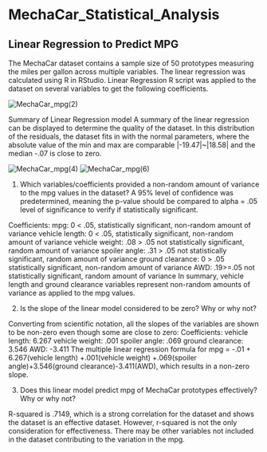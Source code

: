 # MechaCar_Statistical_Analysis

## Linear Regression to Predict MPG


The MechaCar dataset contains a sample size of 50 prototypes measuring the miles per gallon across multiple variables. The linear regression was calculated using R in RStudio.
Linear Regression
R script was applied to the dataset on several variables to get the following coefficients.

![MechaCar_mpg(2)](https://user-images.githubusercontent.com/103701561/184545746-807980aa-9b99-448d-8a75-515603b65389.png)


Summary of Linear Regression model
A summary of the linear regression can be displayed to determine the quality of the dataset. In this distribution of the residuals, the dataset fits in with the normal parameters, where the absolute value of the min and max are comparable |-19.47|~|18.58| and the median -.07 is close to zero.

![MechaCar_mpg(4)](https://user-images.githubusercontent.com/103701561/184545885-9b6f0b31-9d0b-47f6-80df-44493c3d9c8b.png)
![MechaCar_mpg(6)](https://user-images.githubusercontent.com/103701561/184545960-98969c26-331d-420a-a35d-4b35375f7e82.png)


1.	Which variables/coefficients provided a non-random amount of variance to the mpg values in the dataset?
A 95% level of confidence was predetermined, meaning the p-value should be compared to alpha = .05 level of significance to verify if statistically significant.

Coefficients:
mpg: 0 < .05, statistically significant, non-random amount of variance
vehicle length: 0 < .05, statistically significant, non-random amount of variance
vehicle weight: .08 > .05 not statistically significant, random amount of variance
spoiler angle: .31 > .05 not statistically significant, random amount of variance
ground clearance: 0 > .05 statistically significant, non-random amount of variance
AWD: .19>=.05 not statistically significant, random amount of variance
In summary, vehicle length and ground clearance variables represent non-random amounts of variance as applied to the mpg values.


2.	Is the slope of the linear model considered to be zero? Why or why not?

Converting from scientific notation, all the slopes of the variables are shown to be non-zero even though some are close to zero:
Coefficients:
vehicle length: 6.267
vehicle weight: .001
spoiler angle: .069
ground clearance: 3.546
AWD: -3.411
The multiple linear regression formula for mpg = -.01 + 6.267(vehicle length) +.001(vehicle weight) +.069(spoiler angle)+3.546(ground clearance)-3.411(AWD), which results in a non-zero slope.


3.	Does this linear model predict mpg of MechaCar prototypes effectively? Why or why not?

R-squared is .7149, which is a strong correlation for the dataset and shows the dataset is an effective dataset. However, r-squared is not the only consideration for effectiveness. There may be other variables not included in the dataset contributing to the variation in the mpg.


